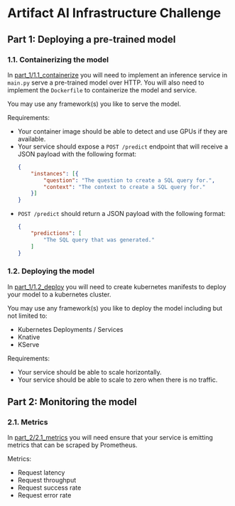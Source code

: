 # Artifact AI Infrastructure Challenge

## Part 1: Deploying a pre-trained model

### 1.1. Containerizing the model

In [part_1/1.1_containerize](part_1/1.1_containerize) you will need to implement an inference service in `main.py` serve a pre-trained model over HTTP. You will also need to implement the `Dockerfile` to containerize the model and service.

You may use any framework(s) you like to serve the model.


Requirements:
* Your container image should be able to detect and use GPUs if they are available.
* Your service should expose a `POST /predict` endpoint that will receive a JSON payload with the following format:
	```json
	{
		"instances": [{
			"question": "The question to create a SQL query for.",
			"context": "The context to create a SQL query for."
		}]
	}
	```
* `POST /predict`  should return a JSON payload with the following format:
	```json
	{
		"predictions": [
			"The SQL query that was generated."
		]
	}
	```

### 1.2. Deploying the model

In [part_1/1.2_deploy](part_1/1.2_deploy) you will need to create kubernetes manifests to deploy your model to a kubernetes cluster.

You may use any framework(s) you like to deploy the model including but not limited to:
* Kubernetes Deployments / Services
* Knative
* KServe

Requirements:
* Your service should be able to scale horizontally.
* Your service should be able to scale to zero when there is no traffic.

## Part 2: Monitoring the model

### 2.1. Metrics

In [part_2/2.1_metrics](part_2/2.1_metrics) you will need ensure that your service is emitting metrics that can be scraped by Prometheus.

Metrics:
* Request latency
* Request throughput
* Request success rate
* Request error rate

